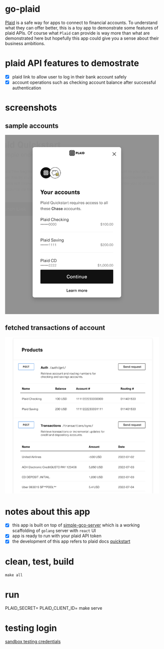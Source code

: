 # go-plaid
[Plaid](https://plaid.com//) is a safe way for apps to connect to financial accounts. To understand what they can offer better, this is a toy app to demonstrate some features of plaid APIs. Of course what `Plaid` can provide is way more than what are demonstrated here but hopefully this app could give you a sense about their business ambitions.

# plaid API features to demostrate
- [x] plaid link to allow user to log in their bank account safely
- [x] account operations such as checking account balance after successful authentication

# screenshots
## sample accounts
![](plaid_account.png)
## fetched transactions of account
![](transactions.png)

# notes about this app
- [x] this app is built on top of [simple-gço-server](https://github.com/uitachi123/simple-go-server) which is a working scaffolding of `golang` server with `react` UI
- [x] app is ready to run with your plaid API token
- [x] the development of this app refers to plaid docs [quickstart](https://plaid.com/docs/quickstart/#how-it-works)

# clean, test, build
```
make all
```

# run
PLAID_SECRET=<your plaid API Secret> PLAID_CLIENT_ID=<you plaid Client ID> make serve

# testing login
[sandbox testing credentials](https://plaid.com/docs/quickstart/#sandbox-credentials)
